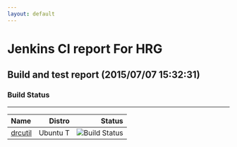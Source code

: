 ```yaml
---
layout: default
---
```

# Jenkins CI report For HRG
## Build and test report (2015/07/07 15:32:31)
### Build Status
___
  
|Name|Distro|Status|
|:--|--:|--:|
|[drcutil](http://jenkinshrg.github.io/drcutil)|<span class='badge'>Ubuntu T</span>|![Build Status](http://jenkinshrg.github.io/drcutil/badge.svg)|
